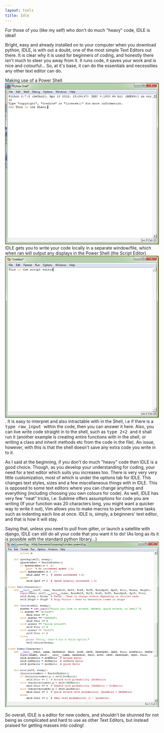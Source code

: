 ```yaml
---
layout: tools
title: Idle
---
```

For those of you (like my self) who don't do much "heavy" code, IDLE is ideal!

Bright, easy and already installed on to your computer when you download python, IDLE, is with out a doubt, one of the most simple Text Editors out there. It is clear why it is used for beginners of coding, and honestly there isn't much to steer you away from it. It runs code, it saves your work and is nice and colourful... So, at it's base, it can do the essentials and necessities any other text editor can do.

Making use of a Power Shell ![Power Shell](/res/editor_images/idle-screenshot1.jpg) IDLE gets you to write your code locally in a separate window/file, which when ran will output any displays in the Power Shell (the Script Editor) ![Script Editor](/res/editor_images/idle-screenshot2.jpg). It is easy to interpret and also intractable with in the Shell, i.e if there is a <kbd>type raw_input </kbd> within the code, then you can answer it here. Also, you can live write code straight in to the shell, such as <kbd>type 2+2 </kbd> and it shall run it (another example is creating entire functions with in the shell, or writing a class and inherit methods etc from the code in the file). An issue, however, with this is that the shell doesn't save any extra code you write in to it.

As I said at the beginning, if you don't do much "heavy" code then IDLE is a good choice. Though, as you develop your understanding for coding, your need for a text editor which suits you increases too. There is very very very little customization, most of which is under the options tab for IDLE. This changes text styles, sizes and a few miscellaneous things with in IDLE. This is opposed to some text editors where you can change anything and everything (including choosing you own colours for code). As well, IDLE has very few "neat" tricks, i.e: Sublime offers assumptions for code you are writing (If your function was 20 characters long, you might want a quicker way to write it out), Vim allows you to make macros to perform some tasks such as indenting each line at once. IDLE is, simply, a beginners' text editor, and that is how it will stay.

Saying that, unless you need to pull from gitter, or launch a satellite with django, IDLE can still do all your code that you want it to do! (As long as its it is possible with the standard python library...) ![Code!](/res/editor_images/idle-screenshot3.jpg)

So overall, IDLE is a editor for new coders, and shouldn't be shunned for not being as complicated and hard to use as other Text Editors, but instead praised for getting masses into coding!

